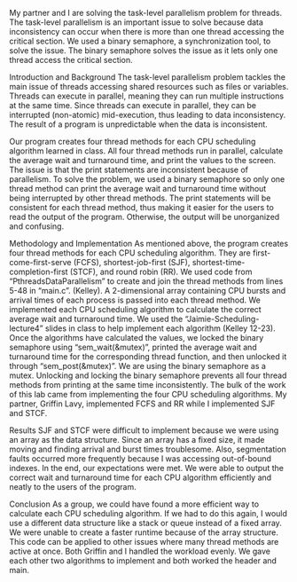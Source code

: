 
My partner and I are solving the task-level parallelism problem for threads. The task-level parallelism is an important issue to solve because data inconsistency can occur when there is more than one thread accessing the critical section. We used a binary semaphore, a synchronization tool, to solve the issue. The binary semaphore solves the issue as it lets only one thread access the critical section.

Introduction and Background
The task-level parallelism problem tackles the main issue of threads accessing shared resources such as files or variables. Threads can execute in parallel, meaning they can run multiple instructions at the same time. Since threads can execute in parallel, they can be interrupted (non-atomic) mid-execution, thus leading to data inconsistency. The result of a program is unpredictable when the data is inconsistent. 
	
Our program creates four thread methods for each CPU scheduling algorithm learned in class. All four thread methods run in parallel, calculate the average wait and turnaround time, and print the values to the screen. The issue is that the print statements are inconsistent because of parallelism. 
To solve the problem, we used a binary semaphore so only one thread method can print the average wait and turnaround time without being interrupted by other thread methods. The print statements will be consistent for each thread method, thus making it easier for the users to read the output of the program. Otherwise, the output will be unorganized and confusing. 

Methodology and Implementation
As mentioned above, the program creates four thread methods for each CPU scheduling algorithm. They are first-come-first-serve (FCFS), shortest-job-first (SJF), shortest-time-completion-first (STCF), and round robin (RR). We used code from “PthreadsDataParallelism” to create and join the thread methods from lines 5-48 in “main.c”. (Kelley). A 2-dimensional array containing CPU bursts and arrival times of each process is passed into each thread method. We implemented each CPU scheduling algorithm to calculate the correct average wait and turnaround time. We used the “Jaimie-Scheduling-lecture4” slides in class to help implement each algorithm (Kelley 12-23). 
Once the algorithms have calculated the values, we locked the binary semaphore using “sem_wait(&mutex)”, printed the average wait and turnaround time for the corresponding thread function, and then unlocked it through “sem_post(&mutex)”. We are using the binary semaphore as a mutex. Unlocking and locking the binary semaphore prevents all four thread methods from printing at the same time inconsistently. 
The bulk of the work of this lab came from implementing the four CPU scheduling algorithms. My partner, Griffin Lavy, implemented FCFS and RR while I implemented SJF and STCF. 

Results
SJF and STCF were difficult to implement because we were using an array as the data structure. Since an array has a fixed size, it made moving and finding arrival and burst times troublesome. Also, segmentation faults occurred more frequently because I was accessing out-of-bound indexes. In the end, our expectations were met. We were able to output the correct wait and turnaround time for each CPU algorithm efficiently and neatly to the users of the program. 

Conclusion
As a group, we could have found a more efficient way to calculate each CPU scheduling algorithm. If we had to do this again, I would use a different data structure like a stack or queue instead of a fixed array. We were unable to create a faster runtime because of the array structure. This code can be applied to other issues where many thread methods are active at once. Both Griffin and I handled the workload evenly. We gave each other two algorithms to implement and both worked the header and main. 
